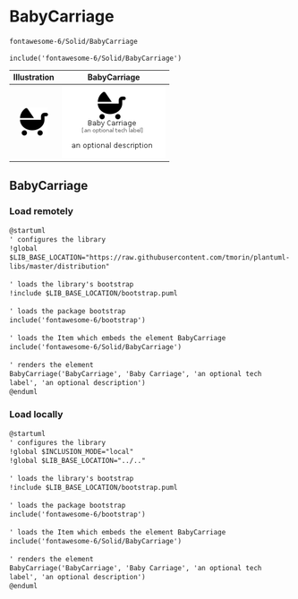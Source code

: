 # BabyCarriage


```text
fontawesome-6/Solid/BabyCarriage
```

```text
include('fontawesome-6/Solid/BabyCarriage')
```



| Illustration | BabyCarriage |
| :---: | :---: |
| ![illustration for Illustration](../../fontawesome-6/Solid/BabyCarriage.png) | ![illustration for BabyCarriage](../../fontawesome-6/Solid/BabyCarriage.Local.png) |




## BabyCarriage

### Load remotely
```plantuml
@startuml
' configures the library
!global $LIB_BASE_LOCATION="https://raw.githubusercontent.com/tmorin/plantuml-libs/master/distribution"

' loads the library's bootstrap
!include $LIB_BASE_LOCATION/bootstrap.puml

' loads the package bootstrap
include('fontawesome-6/bootstrap')

' loads the Item which embeds the element BabyCarriage
include('fontawesome-6/Solid/BabyCarriage')

' renders the element
BabyCarriage('BabyCarriage', 'Baby Carriage', 'an optional tech label', 'an optional description')
@enduml
```

### Load locally
```plantuml
@startuml
' configures the library
!global $INCLUSION_MODE="local"
!global $LIB_BASE_LOCATION="../.."

' loads the library's bootstrap
!include $LIB_BASE_LOCATION/bootstrap.puml

' loads the package bootstrap
include('fontawesome-6/bootstrap')

' loads the Item which embeds the element BabyCarriage
include('fontawesome-6/Solid/BabyCarriage')

' renders the element
BabyCarriage('BabyCarriage', 'Baby Carriage', 'an optional tech label', 'an optional description')
@enduml
```

